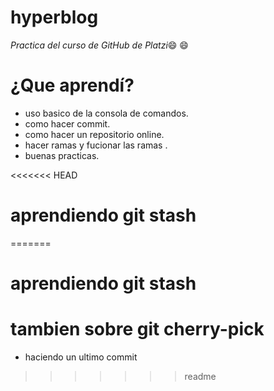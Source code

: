 # hyperblog
*Practica del curso de GitHub de Platzi*:smile: :smile:

# ¿Que aprendí?
- uso basico de la consola de comandos.
- como hacer commit.
- como hacer un repositorio online. 
- hacer ramas y fucionar las ramas .
- buenas practicas.

<<<<<<< HEAD
# aprendiendo  git stash
=======
# aprendiendo  git stash

# tambien sobre git cherry-pick
- haciendo un ultimo commit
>>>>>>> readme
